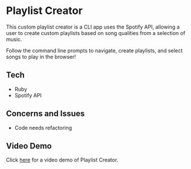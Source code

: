 # Playlist Creator

This custom playlist creator is a CLI app uses the Spotify API, allowing a user to create custom playlists based on song qualities from a selection of music.

Follow the command line prompts to navigate, create playlists, and select songs to play in the browser!

## Tech

- Ruby
- Spotify API

## Concerns and Issues

- Code needs refactoring

## Video Demo

Click <a href="https://youtu.be/em8M3a5RTU0" target="_blank">here</a> for a video demo of Playlist Creator.
